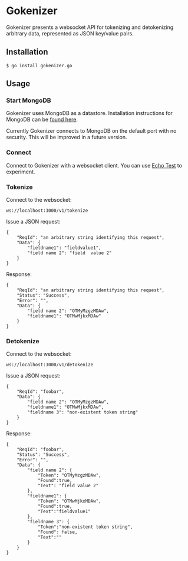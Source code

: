 # Gokenizer

Gokenizer presents a websocket API for tokenizing and detokenizing arbitrary
data, represented as JSON key/value pairs.


## Installation

	$ go install gokenizer.go

## Usage

### Start MongoDB

Gokenizer uses MongoDB as a datastore.  Installation instructions for MongoDB
can be [found here](http://www.mongodb.org/display/DOCS/Quickstart).

Currently Gokenizer connects to MongoDB on the default port with no security.
This will be improved in a future version.

### Connect

Connect to Gokenizer with a websocket client.  You can use [Echo
Test](http://websocket.org/echo.html) to experiment.



### Tokenize

Connect to the websocket:

	ws://localhost:3000/v1/tokenize

Issue a JSON request:

	{
		"ReqId": "an arbitrary string identifying this request",
		"Data": {
			"fieldname1": "fieldvalue1",
			"field name 2": "field  value 2"
		}
	}

Response:

	{
		"ReqId": "an arbitrary string identifying this request",
		"Status": "Success",
		"Error": "",
		"Data": {
			"field name 2": "OTMyMzgzMDAw",
			"fieldname1": "OTMwMjkxMDAw"
		}
	}

### Detokenize

Connect to the websocket:

	ws://localhost:3000/v1/detokenize

Issue a JSON request:

	{
		"ReqId": "foobar",
		"Data": {
			"field name 2": "OTMyMzgzMDAw",
			"fieldname1": "OTMwMjkxMDAw",
			"fieldname 3": "non-existent token string"
		}
	}

Response:

	{
		"ReqId": "foobar",
		"Status": "Success", 
		"Error": "",
		"Data": {
			"field name 2": {
				"Token": "OTMyMzgzMDAw",
				"Found":true,
				"Text": "field value 2"
			},
			"fieldname1": {
				"Token": "OTMwMjkxMDAw",
				"Found":true,
				"Text":"fieldvalue1"
			},
			"fieldname 3": {
				"Token":"non-existent token string",
				"Found": false,
				"Text":""
			}
		}
	}
